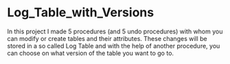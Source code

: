 # Log_Table_with_Versions
In this project I made 5 procedures (and 5 undo procedures) with whom you can modify or create tables and their attributes. These changes will be stored in a so called Log Table and with the help of another procedure, you can choose on what version of the table you want to go to.
